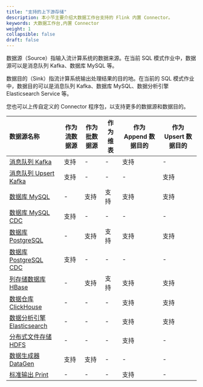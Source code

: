 ```yaml
---
title: "支持的上下游存储"
description: 本小节主要介绍大数据工作台支持的 Flink 内置 Connector。 
keywords: 大数据工作台,内置 Connector
weight: 1
collapsible: false
draft: false
---
```


数据源（Source）指输入流计算系统的数据来源。在当前 SQL 模式作业中，数据源可以是消息队列 Kafka、数据库 MySQL 等。

数据目的（Sink）指流计算系统输出处理结果的目的地。在当前的 SQL 模式作业中，数据目的可以是消息队列 Kafka、数据库 MySQL、数据分析引擎 Elasticsearch Service 等。

您也可以上传自定义的 Connector 程序包，以支持更多的数据源和数据目的。

| 数据源名称           | 作为流数据源              | 作为批数据源        | 作为维表                                   | 作为 Append 数据目的                               | 作为 Upsert 数据目的                   |
| :------------- | ------------------------------ | ------------------------------ | ------------------------------ | -------------- | -------------- |
| [消息队列 Kafka](../kafka) | 支持 | - | - | 支持 | - |
| [消息队列 Upsert Kafka](../upsert_kafka) | 支持 | - | - | - | 支持 |
| [数据库 MySQL](../mysql) | - | 支持 | 支持 | 支持 | 支持 |
| [数据库 MySQL CDC](../mysql_cdc) | 支持 | - | - | - | - |
| [数据库 PostgreSQL](../postgresql) | -            | 支持 | 支持 | 支持 | 支持 |
| [数据库 PostgreSQL CDC](../postgresql_cdc) | 支持 | - | - | - | - |
| [列存储数据库 HBase](../hbase) | - | 支持 | 支持 | 支持 | 支持 |
| [数据仓库 ClickHouse](../clickhouse) | - | - | - | 支持 | 支持 |
| [数据分析引擎 Elasticsearch](../elasticsearch) | - | - | - | 支持 | 支持 |
| [分布式文件存储 HDFS](../hdfs) | - | - | - | 支持 | - |
| [数据生成器 DataGen](../datagen) | 支持 | 支持 | - | - | - |
| [标准输出 Print](../print) | - | - | - | 支持 | - |

